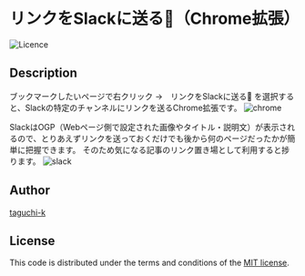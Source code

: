 # リンクをSlackに送る🚀（Chrome拡張）
![Licence](https://img.shields.io/github/license/taguchi-k/chrome-extension-send-link-to-slack)

## Description

ブックマークしたいページで右クリック →　リンクをSlackに送る🚀  を選択すると、Slackの特定のチャンネルにリンクを送るChrome拡張です。
![chrome](https://user-images.githubusercontent.com/17519073/86862635-898d7300-c104-11ea-8755-d9902c3a4e18.png)

SlackはOGP（Webページ側で設定された画像やタイトル・説明文）が表示されるので、とりあえずリンクを送っておくだけでも後から何のページだったかが簡単に把握できます。
そのため気になる記事のリンク置き場として利用すると捗ります。
![slack](https://user-images.githubusercontent.com/17519073/86808841-2ffe5780-c0b6-11ea-92ae-6a3fca7aac89.png)

## Author

[taguchi-k](https://github.com/taguchi-k)

## License

This code is distributed under the terms and conditions of the [MIT license](LICENSE). 
